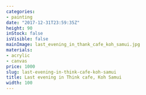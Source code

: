 ```yaml
---
categories:
- painting
date: "2017-12-31T23:59:35Z"
height: 90
inStock: false
isVisible: false
mainImage: last_evening_in_thank_cafe_koh_samui.jpg
materials:
- acrylic
- canvas
price: 1000
slug: last-evening-in-think-cafe-koh-samui
title: Last evening in Think cafe, Koh Samui
width: 100
---
```


